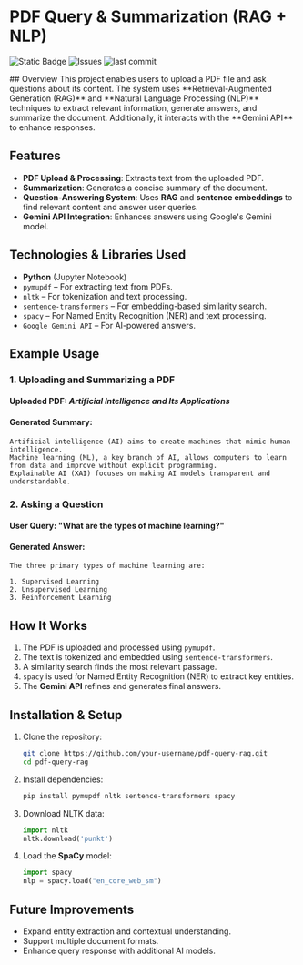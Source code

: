 # PDF Query & Summarization (RAG + NLP)
<p align="left">
<img alt="Static Badge" src="https://img.shields.io/badge/license-MIT-MIT">
 <img alt="Issues" src=https://img.shields.io/github/issues/romisadeh/tube-tracker>
 <img alt="last commit" src=https://img.shields.io/github/last-commit/romisadeh/tube-tracker>
</p>
## Overview
This project enables users to upload a PDF file and ask questions about its content. The system uses **Retrieval-Augmented Generation (RAG)** and **Natural Language Processing (NLP)** techniques to extract relevant information, generate answers, and summarize the document. Additionally, it interacts with the **Gemini API** to enhance responses.

## Features
- **PDF Upload & Processing**: Extracts text from the uploaded PDF.
- **Summarization**: Generates a concise summary of the document.
- **Question-Answering System**: Uses **RAG** and **sentence embeddings** to find relevant content and answer user queries.
- **Gemini API Integration**: Enhances answers using Google's Gemini model.

## Technologies & Libraries Used
- **Python** (Jupyter Notebook)
- `pymupdf` – For extracting text from PDFs.
- `nltk` – For tokenization and text processing.
- `sentence-transformers` – For embedding-based similarity search.
- `spacy` – For Named Entity Recognition (NER) and text processing.
- `Google Gemini API` – For AI-powered answers.

## Example Usage
### 1. Uploading and Summarizing a PDF
#### **Uploaded PDF:** *Artificial Intelligence and Its Applications*
#### **Generated Summary:**
```plaintext
Artificial intelligence (AI) aims to create machines that mimic human intelligence.
Machine learning (ML), a key branch of AI, allows computers to learn from data and improve without explicit programming.
Explainable AI (XAI) focuses on making AI models transparent and understandable.
```

### 2. Asking a Question
#### **User Query:** "What are the types of machine learning?"
#### **Generated Answer:**
```plaintext
The three primary types of machine learning are:

1. Supervised Learning
2. Unsupervised Learning
3. Reinforcement Learning
```

## How It Works
1. The PDF is uploaded and processed using `pymupdf`.
2. The text is tokenized and embedded using `sentence-transformers`.
3. A similarity search finds the most relevant passage.
4. `spacy` is used for Named Entity Recognition (NER) to extract key entities.
5. The **Gemini API** refines and generates final answers.

## Installation & Setup
1. Clone the repository:
   ```sh
   git clone https://github.com/your-username/pdf-query-rag.git
   cd pdf-query-rag
   ```
2. Install dependencies:
   ```sh
   pip install pymupdf nltk sentence-transformers spacy
   ```
3. Download NLTK data:
   ```python
   import nltk
   nltk.download('punkt')
   ```
4. Load the **SpaCy** model:
   ```python
   import spacy
   nlp = spacy.load("en_core_web_sm")
   ```

## Future Improvements
- Expand entity extraction and contextual understanding.
- Support multiple document formats.
- Enhance query response with additional AI models.

